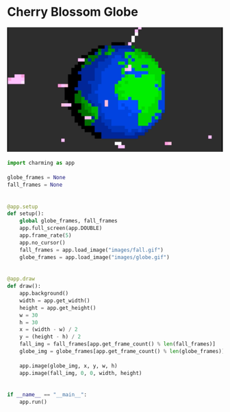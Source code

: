 # Cherry Blossom Globe

<img src="https://raw.githubusercontent.com/charming-art/public-files/master/example_globe.gif" alt="bar chart" />

```py
import charming as app

globe_frames = None
fall_frames = None


@app.setup
def setup():
    global globe_frames, fall_frames
    app.full_screen(app.DOUBLE)
    app.frame_rate(5)
    app.no_cursor()
    fall_frames = app.load_image("images/fall.gif")
    globe_frames = app.load_image("images/globe.gif")


@app.draw
def draw():
    app.background()
    width = app.get_width()
    height = app.get_height()
    w = 30
    h = 30
    x = (width - w) / 2
    y = (height - h) / 2
    fall_img = fall_frames[app.get_frame_count() % len(fall_frames)]
    globe_img = globe_frames[app.get_frame_count() % len(globe_frames)]

    app.image(globe_img, x, y, w, h)
    app.image(fall_img, 0, 0, width, height)


if __name__ == "__main__":
    app.run()
```
